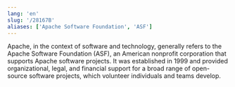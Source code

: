 ```yaml
---
lang: 'en'
slug: '/28167B'
aliases: ['Apache Software Foundation', 'ASF']
---
```


Apache, in the context of software and technology, generally refers to the Apache Software Foundation (ASF), an American nonprofit corporation that supports Apache software projects. It was established in 1999 and provided organizational, legal, and financial support for a broad range of open-source software projects, which volunteer individuals and teams develop.
